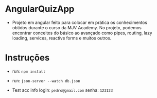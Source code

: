 # AngularQuizApp

* Projeto em angular feito para colocar em prática os conhecimentos obtidos durante o curso da MJV Academy. No projeto, podemos
encontrar conceitos do básico ao avançado como pipes, routing, lazy loading, services, reactive forms e muitos outros.

# Instruções

- run: `npm install`

- run: `json-server --watch db.json`

- Test acc info
    login: `pedro@gmail.com`
    senha: `123123`
